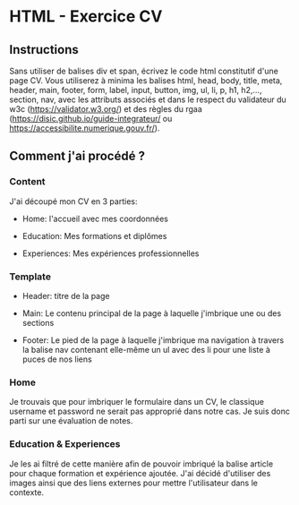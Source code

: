 # HTML - Exercice CV

## Instructions

Sans utiliser de balises div et span, écrivez le code html constitutif d'une page CV.
Vous utiliserez à minima les balises html, head, body, title, meta, header, main, footer, form, label, input, button, img, ul, li, p, h1, h2,..., section, nav, avec les attributs associés et dans le respect du validateur du w3c (<https://validator.w3.org/>) et des règles du rgaa (<https://disic.github.io/guide-integrateur/> ou <https://accessibilite.numerique.gouv.fr/>).

## Comment j'ai procédé ?

### Content

J'ai découpé mon CV en 3 parties:

- Home: l'accueil avec mes coordonnées

- Education: Mes formations et diplômes

- Experiences: Mes expériences professionnelles

### Template

- Header: titre de la page

- Main: Le contenu principal de la page à laquelle j'imbrique une ou des sections

- Footer: Le pied de la page à laquelle j'imbrique ma navigation à travers la balise nav contenant elle-même un ul avec des li pour une liste à puces de nos liens

### Home

Je trouvais que pour imbriquer le formulaire dans un CV, le classique username et password ne serait pas approprié dans notre cas. Je suis donc parti sur une évaluation de notes.

### Education & Experiences

Je les ai filtré de cette manière afin de pouvoir imbriqué la balise article pour chaque formation et expérience ajoutée.
J'ai décidé d'utiliser des images ainsi que des liens externes pour mettre l'utilisateur dans le contexte.
